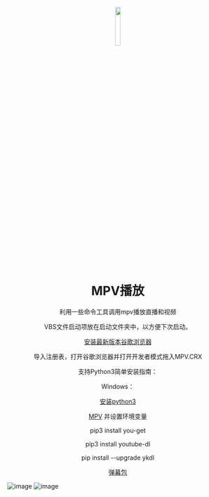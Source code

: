 <p align="center"><img width="15%" src="https://github.com/shiyu1314/Play-live-with-mpv/blob/master/icon/logo.png" /></p>
<h1 align="center">MPV播放</h1>

<p align="center">利用一些命令工具调用mpv播放直播和视频</p>

<p align="center">VBS文件启动项放在启动文件夹中，以方便下次启动。</p>

<p align="center"><a href="https://tools.shuax.com/chrome/">安装最新版本谷歌浏览器</a></li></p>

<p align="center">导入注册表，打开谷歌浏览器并打开开发者模式拖入MPV.CRX</p>

<p align="center">支持Python3简单安装指南：</p>

<p align="center">Windows：</p>

<p align="center"><a href="https://www.python.org/" rel="nofollow">安装python3</a></li></p>

<p align="center"><a href="https://mpv.srsfckn.biz/" rel="nofollow">MPV</a> 并设置环境变量</li></p>


<p align="center">pip3 install you-get </p>

<p align="center">pip3 install youtube-dl</p>

<p align="center">pip install --upgrade ykdl</p>

<p align="center"><a href="https://github.com/littlecodersh/danmu" rel="nofollow">弹幕包</a></li></p>

![image](https://github.com/shiyu1314/Play-live-with-mpv/blob/master/icon/1.png)
![image](https://github.com/shiyu1314/Play-live-with-mpv/blob/master/icon/2.png)
